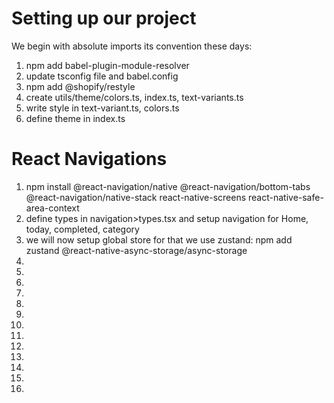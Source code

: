 # Setting up our project
We begin with absolute imports its convention these days:
1. npm add babel-plugin-module-resolver
2. update tsconfig file and babel.config
3. npm add @shopify/restyle
4. create utils/theme/colors.ts, index.ts, text-variants.ts
5. write style in text-variant.ts, colors.ts
6. define theme in index.ts

# React Navigations
1. npm install @react-navigation/native @react-navigation/bottom-tabs @react-navigation/native-stack react-native-screens react-native-safe-area-context
2. define types in navigation>types.tsx and setup navigation for Home, today, completed, category
3. we will now setup global store for that we use zustand: npm add zustand @react-native-async-storage/async-storage
4.
5.
6.
7.
8.
9.
10.
11.
12.
13.
14.
15.
16.
